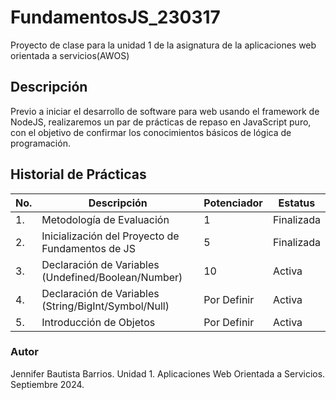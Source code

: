 # FundamentosJS_230317
Proyecto de clase para la unidad 1 de la asignatura de la aplicaciones web orientada a servicios(AWOS)

## Descripción
Previo a iniciar el desarrollo de software para web usando el framework de NodeJS, realizaremos un par de prácticas de repaso en JavaScript puro, con el objetivo de confirmar los conocimientos básicos de lógica de programación.

## Historial de Prácticas

|No.|Descripción|Potenciador|Estatus|
|---|----|----|----|
|1.|Metodología de Evaluación|1|Finalizada|
|2.|Inicialización del Proyecto de Fundamentos de JS|5|Finalizada|
|3.|Declaración de Variables (Undefined/Boolean/Number)|10|Activa|
|4.|Declaración de Variables (String/BigInt/Symbol/Null)|Por Definir|Activa|
|5.|Introducción de Objetos|Por Definir|Activa|

### Autor
Jennifer Bautista Barrios.
Unidad 1.
Aplicaciones Web Orientada a Servicios.
Septiembre 2024.